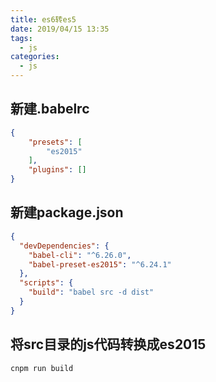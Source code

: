 ```yaml
---
title: es6转es5
date: 2019/04/15 13:35
tags:
  - js
categories:
  - js
---
```


## 新建.babelrc

```json
{
    "presets": [
        "es2015"
    ],
    "plugins": []
}
```

## 新建package.json

```json
{
  "devDependencies": {
    "babel-cli": "^6.26.0",
    "babel-preset-es2015": "^6.24.1"
  },
  "scripts": {
    "build": "babel src -d dist"
  }
}
```

## 将src目录的js代码转换成es2015

```bash
cnpm run build
```